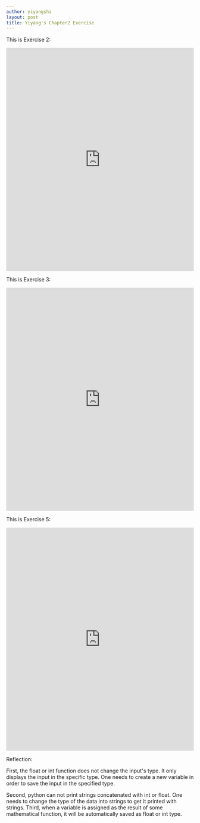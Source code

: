 ```yaml
---
author: yiyangshi
layout: post
title: Yiyang's Chapter2 Exercise
---
```


This is Exercise 2:
<iframe src="https://trinket.io/embed/python/23a7781d47" width="100%" height="600" frameborder="0" marginwidth="0" marginheight="0" allowfullscreen></iframe>

This is Exercise 3:
<iframe src="https://trinket.io/embed/python/be676e03a7" width="100%" height="600" frameborder="0" marginwidth="0" marginheight="0" allowfullscreen></iframe>

This is Exercise 5:
<iframe src="https://trinket.io/embed/python/c0165ce197" width="100%" height="600" frameborder="0" marginwidth="0" marginheight="0" allowfullscreen></iframe>

Reflection:

First, the float or int function does not change the input's type. It only displays the input in the specific type. One needs to create a new variable in order to save the input in the specified type. 

Second, python can not print strings concatenated with int or float. One needs to change the type of the data into strings to get it printed with strings.
Third, when a variable is assigned as the result of some mathematical function, it will be automatically saved as float or int type. 
